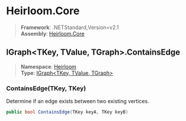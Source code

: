 # Heirloom.Core

> **Framework**: .NETStandard,Version=v2.1  
> **Assembly**: [Heirloom.Core][0]  

## IGraph\<TKey, TValue, TGraph>.ContainsEdge

> **Namespace**: [Heirloom][0]  
> **Type**: [IGraph\<TKey, TValue, TGraph>][1]  

### ContainsEdge(TKey, TKey)

Determine if an edge exists between two existing vertices.

```cs
public bool ContainsEdge(TKey keyA, TKey keyB)
```

[0]: ../../../Heirloom.Core.md
[1]: ../IGraph[TKey,TValue,TGraph].md
